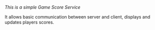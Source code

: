 *This is a simple Game Score Service*

It allows basic communication between server and client, displays and updates players scores.
